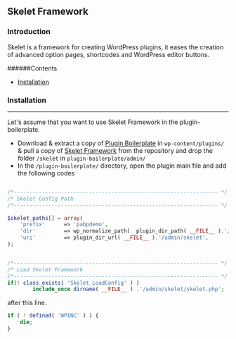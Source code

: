 ## Skelet Framework

### Introduction

Skelet is a framework for creating WordPress plugins, it eases the creation of advanced option pages, shortcodes and WordPress editor buttons.

######Contents

* [Installation](https://bitbucket.org/guerillaio/plugin-boilerplate/overview#installation)

### Installation
------------

Let's assume that you want to use Skelet Framework in the plugin-boilerplate.

* Download & extract a copy of [Plugin Boilerplate](http://wppb.me) in `wp-content/plugins/` & pull a copy of [Skelet Framework](https://bitbucket.org/guerillaio/skelet/src/16c9cabdaef3281adaa33c8440ecb7df206963da/?at=develop) from the repository and drop the folder `/skelet` in `plugin-boilerplate/admin/`
* In the `/plugin-boilerplate/` directory, open the plugin main file and add the following codes
```PHP

/*----------------------------------------------------------------- */
/* Skelet Config Path
/*----------------------------------------------------------------- */

$skelet_paths[] = array(
	'prefix'	  => 'pabpdemo',
	'dir'		  => wp_normalize_path(  plugin_dir_path( __FILE__ ).'/admin/' ),
	'uri' 		  => plugin_dir_url( __FILE__ ).'/admin/skelet',
);


/*----------------------------------------------------------------- */
/* Load Skelet Framework
/*----------------------------------------------------------------- */
if(! class_exists( 'Skelet_LoadConfig' ) ) 
		include_once dirname( __FILE__ ) .'/admin/skelet/skelet.php';
```

 after this line.
```PHP 
if ( ! defined( 'WPINC' ) ) {
	die;
}
```